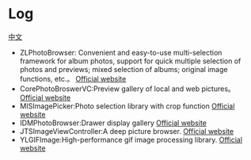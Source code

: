 # Log
[中文](https://github.com/dzp181/Log/blob/master/README.md)

*   ZLPhotoBrowser: Convenient and easy-to-use multi-selection framework for album photos, support for quick multiple selection of photos and previews; mixed selection of albums; original image functions, etc.。 [Official website](https://github.com/longitachi/ZLPhotoBrowser)
*   CorePhotoBroswerVC:Preview gallery of local and web pictures。  [Official website](https://github.com/CharlinFeng/CorePhotoBroswerVC)
*   MISImagePicker:Photo selection library with crop function [Official website](https://github.com/maokebing/MISImagePicker)
*   IDMPhotoBrowser:Drawer display gallery
       [Official website](https://github.com/ideaismobile/IDMPhotoBrowser)
*   JTSImageViewController:A deep picture browser.
        [Official website](https://github.com/jaredsinclair/JTSImageViewController)
*   YLGIFImage:High-performance gif image processing library.
      [Official website](https://github.com/liyong03/YLGIFImage)

